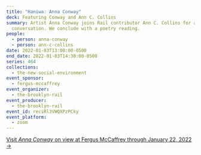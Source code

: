 ```yaml
---
title: "Haniwa: Anna Conway"
deck: Featuring Conway and Ann C. Collins
summary: Artist Anna Conway joins Rail contributor Ann C. Collins for a
  conversation. We conclude with a poetry reading.
people:
  - person: anna-conway
  - person: ann-c-collins
date: 2022-01-03T13:00:00-0500
end_date: 2022-01-03T14:30:00-0500
series: 464
collections:
  - the-new-social-environment
event_sponsor:
  - fergus-mccaffrey
event_organizer:
  - the-brooklyn-rail
event_producer:
  - the-brooklyn-rail
event_id: reciRl3VWQXPzPCky
event_platform:
  - zoom
---
```

[Visit *Anna Conway* on view at Fergus McCaffrey through January 22, 2022 →](https://fergusmccaffrey.com/exhibition/anna-conway-2/)